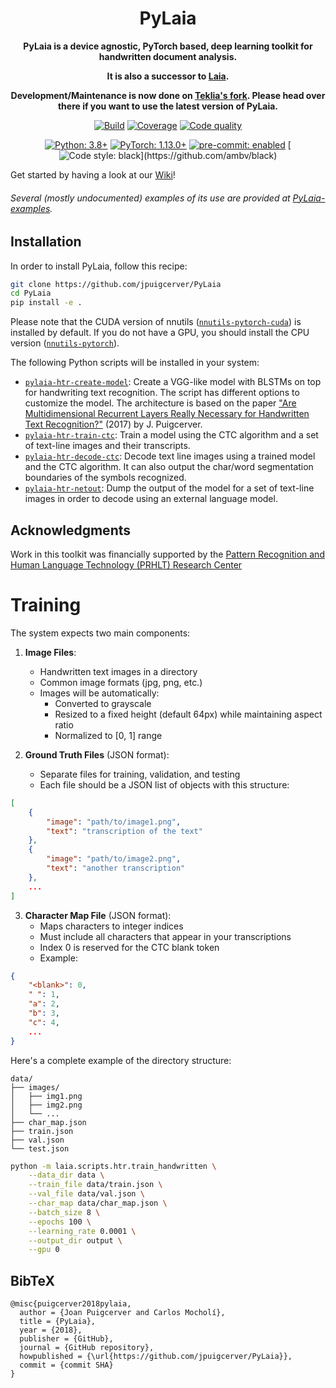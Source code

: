 <div align="center">

# PyLaia

**PyLaia is a device agnostic, PyTorch based, deep learning toolkit for handwritten document analysis.**

**It is also a successor to [Laia](https://github.com/jpuigcerver/Laia).**

**Development/Maintenance is now done on [Teklia's fork](https://gitlab.teklia.com/atr/pylaia). Please head over there if you want to use the latest version of PyLaia.**

[![Build](https://img.shields.io/github/workflow/status/jpuigcerver/PyLaia/Laia%20CI?&label=Build&logo=GitHub&labelColor=1b1f23)](https://github.com/jpuigcerver/PyLaia/actions?query=workflow%3A%22Laia+CI%22)
[![Coverage](https://img.shields.io/codecov/c/github/jpuigcerver/PyLaia?&label=Coverage&logo=Codecov&logoColor=ffffff&labelColor=f01f7a)](https://codecov.io/gh/jpuigcerver/PyLaia)
[![Code quality](https://img.shields.io/codefactor/grade/github/jpuigcerver/PyLaia?&label=CodeFactor&logo=CodeFactor&labelColor=2782f7)](https://www.codefactor.io/repository/github/jpuigcerver/PyLaia)

[![Python: 3.8+](https://img.shields.io/badge/Python-3.8%2B-FFD43B.svg?&logo=Python&logoColor=white&labelColor=306998)](https://www.python.org/)
[![PyTorch: 1.13.0+](https://img.shields.io/badge/PyTorch-1.13.0%2B-8628d5.svg?&logo=PyTorch&logoColor=white&labelColor=%23ee4c2c)](https://pytorch.org/)
[![pre-commit: enabled](https://img.shields.io/badge/pre--commit-enabled-76877c?&logo=pre-commit&labelColor=1f2d23)](https://github.com/pre-commit/pre-commit)
[![Code style: black](https://img.shields.io/badge/code%20style-black-000000.svg?)](https://github.com/ambv/black)

</div>

Get started by having a look at our [Wiki](https://github.com/jpuigcerver/PyLaia/wiki)!
###### Several (mostly undocumented) examples of its use are provided at [PyLaia-examples](https://github.com/carmocca/PyLaia-examples).

## Installation

In order to install PyLaia, follow this recipe:

```bash
git clone https://github.com/jpuigcerver/PyLaia
cd PyLaia
pip install -e .
```

Please note that the CUDA version of nnutils ([`nnutils-pytorch-cuda`](https://pypi.org/project/nnutils-pytorch-cuda/)) is installed by default. If you do not have a GPU, you should install the CPU version ([`nnutils-pytorch`](https://pypi.org/project/nnutils-pytorch/)).

The following Python scripts will be installed in your system:

- [`pylaia-htr-create-model`](laia/scripts/htr/create_model.py): Create a VGG-like model with BLSTMs on top for handwriting text recognition. The script has different options to customize the model. The architecture is based on the paper ["Are Multidimensional Recurrent Layers Really Necessary for Handwritten Text Recognition?"](https://ieeexplore.ieee.org/document/8269951) (2017) by J. Puigcerver.
- [`pylaia-htr-train-ctc`](laia/scripts/htr/train_ctc.py): Train a model using the CTC algorithm and a set of text-line images and their transcripts.
- [`pylaia-htr-decode-ctc`](laia/scripts/htr/decode_ctc.py): Decode text line images using a trained model and the CTC algorithm. It can also output the char/word segmentation boundaries of the symbols recognized.
- [`pylaia-htr-netout`](laia/scripts/htr/netout.py): Dump the output of the model for a set of text-line images in order to decode using an external language model.

## Acknowledgments

Work in this toolkit was financially supported by the [Pattern Recognition and Human Language Technology (PRHLT) Research Center](https://www.prhlt.upv.es/wp/)


# Training

The system expects two main components:

1. **Image Files**:
   - Handwritten text images in a directory
   - Common image formats (jpg, png, etc.)
   - Images will be automatically:
     - Converted to grayscale
     - Resized to a fixed height (default 64px) while maintaining aspect ratio
     - Normalized to [0, 1] range

2. **Ground Truth Files** (JSON format):
   - Separate files for training, validation, and testing
   - Each file should be a JSON list of objects with this structure:
```json
[
    {
        "image": "path/to/image1.png",
        "text": "transcription of the text"
    },
    {
        "image": "path/to/image2.png",
        "text": "another transcription"
    },
    ...
]
```

3. **Character Map File** (JSON format):
   - Maps characters to integer indices
   - Must include all characters that appear in your transcriptions
   - Index 0 is reserved for the CTC blank token
   - Example:
```json
{
    "<blank>": 0,
    " ": 1,
    "a": 2,
    "b": 3,
    "c": 4,
    ...
}
```

Here's a complete example of the directory structure:

```
data/
├── images/
│   ├── img1.png
│   ├── img2.png
│   └── ...
├── char_map.json
├── train.json
├── val.json
└── test.json
```

```bash
python -m laia.scripts.htr.train_handwritten \
    --data_dir data \
    --train_file data/train.json \
    --val_file data/val.json \
    --char_map data/char_map.json \
    --batch_size 8 \
    --epochs 100 \
    --learning_rate 0.0001 \
    --output_dir output \
    --gpu 0
```

## BibTeX

```
@misc{puigcerver2018pylaia,
  author = {Joan Puigcerver and Carlos Mocholí},
  title = {PyLaia},
  year = {2018},
  publisher = {GitHub},
  journal = {GitHub repository},
  howpublished = {\url{https://github.com/jpuigcerver/PyLaia}},
  commit = {commit SHA}
}
```
